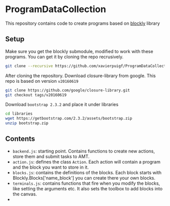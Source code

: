 # ProgramDataCollection
This repository contains code to create programs based on [blockly](https://developers.google.com/blockly/) library
## Setup
Make sure you get the blockly submodule, modified to work with these programs. You can get it by cloning the repo recrusively.
``` bash
git clone --recursive https://github.com/xavierpuigf/ProgramDataCollection.git
```

After cloning the repository. Download closure-library from google. This repo is based on version `v20160619`

``` bash
git clone https://github.com/google/closure-library.git
git checkout tags/v20160619
```

Download `bootstrap 2.3.2` and place it under libraries

``` bash
cd libraries
wget https://getbootstrap.com/2.3.2/assets/bootstrap.zip
unzip bootstrap.zip
```


## Contents
- `backend.js`: starting point. Contains functions to create new actions, store them and submit tasks to AMT. 
- `action.js`: defines the class `Action`. Each action will contain a program and the block you want to store in it.
- `blocks.js`: contains the definitions of the blocks. Each block starts with Blockly.Blocks['name_block'] you can create there your own blocks.
- `terminals.js`: contains functions that fire when you modify the blocks, like setting the arguments etc. It also sets the toolbox to add blocks into the canvas.
- 
